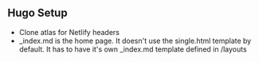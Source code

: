 ## Hugo Setup
* Clone atlas for Netlify headers
* _index.md is the home page. It doesn't use the single.html template by default. It has to have it's own _index.md template defined in /layouts
